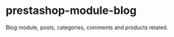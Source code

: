 prestashop-module-blog
======================

Blog module, posts, categories, comments and products related.